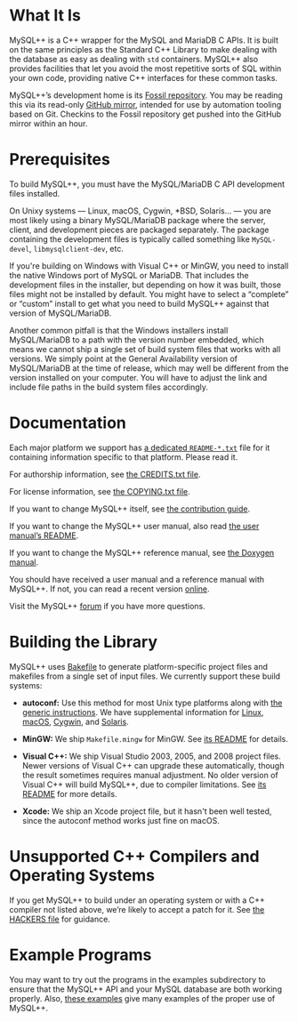 # What It Is

MySQL++ is a C++ wrapper for the MySQL and MariaDB C APIs.  It is built
on the same principles as the Standard C++ Library to make dealing with
the database as easy as dealing with `std` containers. MySQL++ also
provides facilities that let you avoid the most repetitive sorts of SQL
within your own code, providing native C++ interfaces for these common
tasks.

MySQL++’s development home is its [Fossil repository][home]. You may be
reading this via its read-only [GitHub mirror][ghm], intended for use by
automation tooling based on Git. Checkins to the Fossil repository get
pushed into the GitHub mirror within an hour.

[ghm]:  https://github.com/tangentsoft/mysqlpp
[home]: https://tangentsoft.com/mysqlpp/


# Prerequisites

To build MySQL++, you must have the MySQL/MariaDB C API development
files installed.

On Unixy systems — Linux, macOS, Cygwin, \*BSD, Solaris... — you are
most likely using a binary MySQL/MariaDB package where the server,
client, and development pieces are packaged separately.  The package
containing the development files is typically called something like
`MySQL-devel`, `libmysqlclient-dev`, etc.

If you're building on Windows with Visual C++ or MinGW, you need to
install the native Windows port of MySQL or MariaDB.  That includes the
development files in the installer, but depending on how it was built,
those files might not be installed by default.  You might have to select
a “complete” or “custom” install to get what you need to build MySQL++
against that version of MySQL/MariaDB.

Another common pitfall is that the Windows installers install
MySQL/MariaDB to a path with the version number embedded, which means we
cannot ship a single set of build system files that works with all
versions. We simply point at the General Availability version of
MySQL/MariaDB at the time of release, which may well be different from
the version installed on your computer.  You will have to adjust the
link and include file paths in the build system files accordingly.


# Documentation

Each major platform we support has [a dedicated `README-*.txt`][rmpf]
file for it containing information specific to that platform.
Please read it.

For authorship information, see [the CREDITS.txt file][f1].

For license information, see [the COPYING.txt file][f2].

If you want to change MySQL++ itself, see [the contribution guide][f3].

If you want to change the MySQL++ user manual, also read
[the user manual’s README][umr].

If you want to change the MySQL++ reference manual, see
[the Doxygen manual][dgm].

You should have received a user manual and a reference manual with
MySQL++. If not, you can read a recent version [online][docs].

Visit the MySQL++ [forum][for] if you have more questions.


[dgm]:  https://www.doxygen.nl/manual/
[docs]: https://tangentsoft.com/mysqlpp/doc/
[f1]:   https://tangentsoft.com/mysqlpp/doc/trunk/CREDITS.txt
[f2]:   https://tangentsoft.com/mysqlpp/doc/trunk/COPYING.txt
[f3]:   https://tangentsoft.com/mysqlpp/doc/trunk/CONTRIBUTING.md
[for]:  https://tangentsoft.com/mysqlpp/forum/
[rmpf]: https://tangentsoft.com/mysqlpp/dir?re=README-.*&ci=trunk
[umr]:  https://tangentsoft.com/mysqlpp/doc/trunk/doc/userman/README.md


# Building the Library

MySQL++ uses [Bakefile](http://bakefile.org/) to generate
platform-specific project files and makefiles from a single set
of input files.  We currently support these build systems:

*   **autoconf:** Use this method for most Unix type platforms along
    with [the generic instructions][unix].  We have supplemental
    information for [Linux][linux], [macOS], [Cygwin], and
    [Solaris].

*   **MinGW:** We ship `Makefile.mingw` for MinGW. See
    [its README][mingw] for details.

*   **Visual C++:** We ship Visual Studio 2003, 2005, and 2008 project
    files. Newer versions of Visual C++ can upgrade these automatically,
    though the result sometimes requires manual adjustment. No older
    version of Visual C++ will build MySQL++, due to compiler
    limitations.  See [its README][vcpp] for more details.

*   **Xcode:** We ship an Xcode project file, but it hasn't been well
    tested, since the autoconf method works just fine on macOS.

[Cygwin]:  https://tangentsoft.com/mysqlpp/doc/trunk/README-Cygwin.txt
[linux]:   https://tangentsoft.com/mysqlpp/doc/trunk/README-Linux.txt
[macOS]:   https://tangentsoft.com/mysqlpp/doc/trunk/README-macOS.txt
[mingw]:   https://tangentsoft.com/mysqlpp/doc/trunk/README-MinGW.txt
[Solaris]: https://tangentsoft.com/mysqlpp/doc/trunk/README-Solaris.txt
[unix]:    https://tangentsoft.com/mysqlpp/doc/trunk/README-Unix.txt
[vcpp]:    https://tangentsoft.com/mysqlpp/doc/trunk/README-Visual-C%2B%2B.txt



# Unsupported C++ Compilers and Operating Systems

If you get MySQL++ to build under an operating system or with a C++
compiler not listed above, we’re likely to accept a patch for it.  See
[the HACKERS file][f3] for guidance.


# Example Programs

You may want to try out the programs in the examples subdirectory
to ensure that the MySQL++ API and your MySQL database are both
working properly.  Also, [these examples][exr] give many examples of
the proper use of MySQL++.

[exr]: /doc/trunk/README-examples.txt

